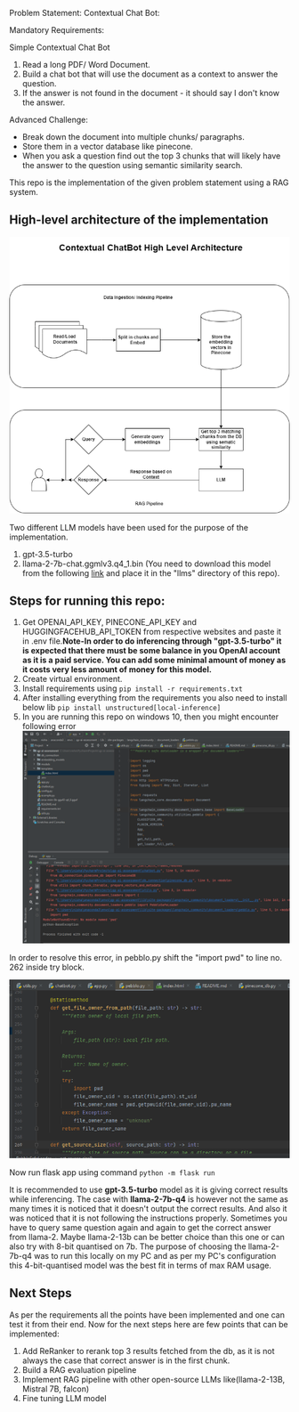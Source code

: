 Problem Statement:
Contextual Chat Bot:

Mandatory Requirements:

Simple Contextual Chat Bot
1. Read a long PDF/ Word Document. 
2. Build a chat bot that will use the document as a context to answer the question. 
3. If the answer is not found in the document - it should say I don't know the answer. 

Advanced Challenge:
- Break down the document into multiple chunks/ paragraphs. 
- Store them in a vector database like pinecone.  
- When you ask a question find out the top 3 chunks that will likely have the answer to the question using semantic similarity search. 

This repo is the implementation of the given problem statement using a RAG system. 
## High-level architecture of the implementation
![](Contextual_Chatbot.drawio.png)

Two different LLM models have been used for the purpose of the implementation.
1. gpt-3.5-turbo
2. llama-2-7b-chat.ggmlv3.q4_1.bin (You need to download this model from the following [link](https://huggingface.co/TheBloke/Llama-2-7B-Chat-GGML/tree/main) 
and place it in the "llms" directory of this repo).

## Steps for running this repo:
1. Get OPENAI_API_KEY, PINECONE_API_KEY and HUGGINGFACEHUB_API_TOKEN from respective websites and paste it in .env file.**Note-In order to do inferencing through "gpt-3.5-turbo" it is expected that there must be some balance in you OpenAI account as 
it is a paid service. You can add some minimal amount of money as it costs very less amount of money for this model.**
2. Create virtual environment. 
3. Install requirements using
``pip install -r requirements.txt``
4. After installing everything from the requirements you also need to install below lib
``pip install unstructured[local-inference]``
5. In you are running this repo on windows 10, then you might encounter following error 
![](pebblo.py_pwd_error_windows_10.png)

In order to resolve this error, in pebblo.py shift the "import pwd" to line no. 262 inside try block.

![](shift_import_line262.png)

Now run flask app using command ``python -m flask run``

It is recommended to use **gpt-3.5-turbo** model as it is giving correct results while inferencing. 
The case with **llama-2-7b-q4** is however not the same as many times it is noticed that it doesn't output the 
correct results. And also it was noticed that it is not following the instructions properly. Sometimes you have 
to query same question again and again to get the correct answer from llama-2. 
Maybe llama-2-13b can be better choice than this one or can also try with 8-bit quantised on 7b. 
The purpose of choosing the llama-2-7b-q4 was to run this locally on my PC and 
as per my PC's configuration this 4-bit-quantised model was the best fit in terms of max RAM usage.

## Next Steps
As per the requirements all the points have been implemented and one can test it from their end. Now for the next steps
here are few points that can be implemented:
1. Add ReRanker to rerank top 3 results fetched from the db, as it is not always the case that correct answer is in the first chunk.
2. Build a RAG evaluation pipeline
3. Implement RAG pipeline with other open-source LLMs like(llama-2-13B, Mistral 7B, falcon)
4. Fine tuning LLM model

